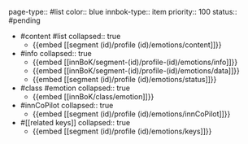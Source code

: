 page-type:: #list
color:: blue
innbok-type:: item
priority:: 100
status:: #pending

- #content #list
  collapsed:: true
	- {{embed [[segment (id)/profile (id)/emotions/content]]}}
- #info
  collapsed:: true
	- {{embed [[innBoK/segment-(id)/profile-(id)/emotions/info]]}}
	- {{embed [[innBoK/segment-(id)/profile-(id)/emotions/data]]}}
	- {{embed [[segment (id)/profile (id)/emotions/status]]}}
- #class #emotion
  collapsed:: true
	- {{embed [[innBoK/class/emotion]]}}
- #innCoPilot
  collapsed:: true
	- {{embed [[segment (id)/profile (id)/emotions/innCoPilot]]}}
- #[[related keys]]
  collapsed:: true
	- {{embed [[segment (id)/profile (id)/emotions/keys]]}}


